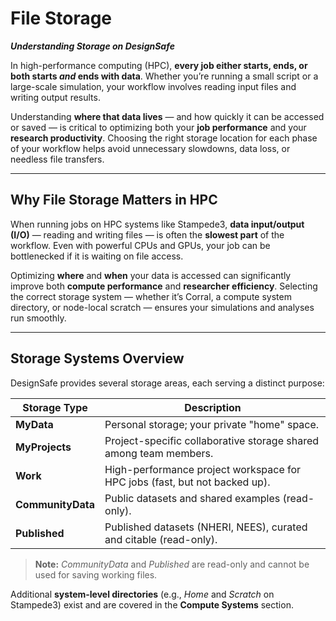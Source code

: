 # File Storage

***Understanding Storage on DesignSafe***

In high-performance computing (HPC), **every job either starts, ends, or both starts *and* ends with data**. Whether you’re running a small script or a large-scale simulation, your workflow involves reading input files and writing output results.

Understanding **where that data lives** — and how quickly it can be accessed or saved — is critical to optimizing both your **job performance** and your **research productivity**. Choosing the right storage location for each phase of your workflow helps avoid unnecessary slowdowns, data loss, or needless file transfers.

---

## Why File Storage Matters in HPC

When running jobs on HPC systems like Stampede3, **data input/output (I/O)** — reading and writing files — is often the **slowest part** of the workflow. Even with powerful CPUs and GPUs, your job can be bottlenecked if it is waiting on file access.

Optimizing **where** and **when** your data is accessed can significantly improve both **compute performance** and **researcher efficiency**. Selecting the correct storage system — whether it’s Corral, a compute system directory, or node-local scratch — ensures your simulations and analyses run smoothly.

---

## Storage Systems Overview

DesignSafe provides several storage areas, each serving a distinct purpose:

| Storage Type      | Description                                                                |
| ----------------- | -------------------------------------------------------------------------- |
| **MyData**        | Personal storage; your private "home" space.                               |
| **MyProjects**    | Project-specific collaborative storage shared among team members.          |
| **Work**          | High-performance project workspace for HPC jobs (fast, but not backed up). |
| **CommunityData** | Public datasets and shared examples (read-only).                           |
| **Published**     | Published datasets (NHERI, NEES), curated and citable (read-only).         |

> **Note:** *CommunityData* and *Published* are read-only and cannot be used for saving working files.

Additional **system-level directories** (e.g., *Home* and *Scratch* on Stampede3) exist and are covered in the **Compute Systems** section.
